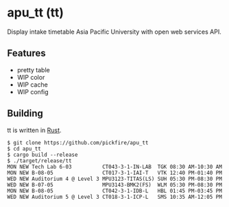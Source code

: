 apu_tt (tt)
===========

Display intake timetable Asia Pacific University with open web services API.

Features
--------
- pretty table
- WIP color
- WIP cache
- WIP config

Building
--------
tt is written in [Rust](https://rustup.rs/).

    $ git clone https://github.com/pickfire/apu_tt
    $ cd apu_tt
    $ cargo build --release
    $ ./target/release/tt
    MON NEW Tech Lab 6-03          CT043-3-1-IN-LAB  TGK 08:30 AM-10:30 AM
    MON NEW B-08-05                CT017-3-1-IAI-T   VTK 12:40 PM-01:40 PM
    WED NEW Auditorium 4 @ Level 3 MPU3123-TITAS(LS) SUH 05:30 PM-08:30 PM
    WED NEW B-07-05                MPU3143-BMK2(FS)  WLM 05:30 PM-08:30 PM
    MON NEW B-08-05                CT042-3-1-IDB-L   HBL 01:45 PM-03:45 PM
    WED NEW Auditorium 5 @ Level 3 CT018-3-1-ICP-L   SMS 10:35 AM-12:05 PM

